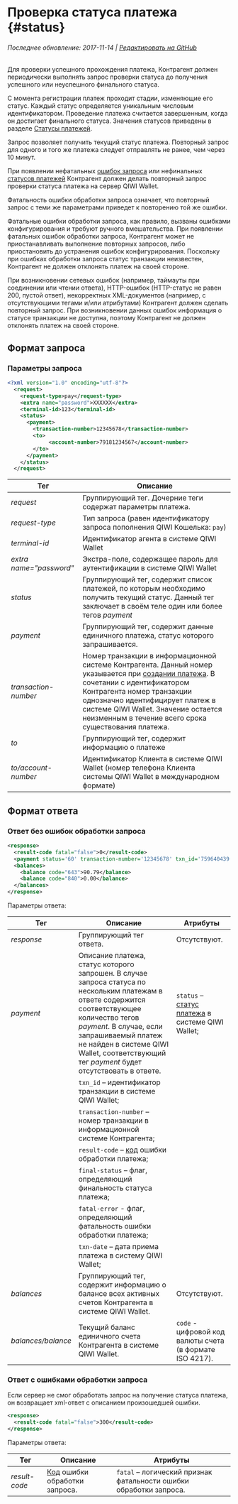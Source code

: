 # Проверка статуса платежа {#status}

###### Последнее обновление: 2017-11-14 | [Редактировать на GitHub](https://github.com/QIWI-API/topup-wallet-doc/blob/master/_topup-status_ru.html.md)

Для проверки успешного прохождения платежа, Контрагент должен периодически выполнять запрос проверки статуса до получения успешного или неуспешного финального статуса.

С момента регистрации платеж проходит стадии, изменяющие его статус. Каждый статус определяется  уникальным числовым идентификатором. Проведение платежа считается завершенным, когда он достигает финального статуса. Значения статусов приведены в разделе [Статусы платежей](#statuses).

Запрос позволяет получить текущий статус платежа. Повторный запрос для одного и того же платежа следует отправлять не ранее, чем через 10 минут.

При появлении нефатальных [ошибок запроса](#tech_error) или нефинальных [статусов платежей](#statuses) Контрагент должен делать повторный запрос проверки статуса платежа на сервер QIWI Wallet.

Фатальность ошибки обработки запроса означает, что повторный запрос с теми же параметрами приведет к повторению той же ошибки.

Фатальные ошибки обработки запроса, как правило, вызваны ошибками конфигурирования и требуют ручного вмешательства. При появлении фатальных ошибок обработки запроса, Контрагент может не приостанавливать выполнение повторных запросов, либо приостановить до устранения ошибок конфигурирования. Поскольку при ошибках обработки запроса статус транзакции неизвестен, Контрагент не должен отклонять платеж на своей стороне.

При возникновении сетевых ошибок (например, таймауты при соединении или чтении ответа), HTTP-ошибок (HTTP-статус не равен 200, пустой ответ), некорректных XML-документов (например, c отсутствующими тегами и/или атрибутами) Контрагент должен сделать повторный запрос. При возникновении данных ошибок информация о статусе транзакции не доступна, поэтому Контрагент не должен отклонять платеж на своей стороне.

## Формат запроса

### Параметры запроса

~~~xml
<?xml version="1.0" encoding="utf-8"?>
  <request>
    <request-type>pay</request-type>
    <extra name="password">XXXXXX</extra>
    <terminal-id>123</terminal-id>
    <status>
      <payment>
        <transaction-number>12345678</transaction-number>
        <to>
             <account-number>79181234567</account-number>
        </to>
      </payment>
    </status>
  </request>
~~~

Тег|Описание
-|-
*request*| Группирующий тег. Дочерние теги содержат параметры платежа.
*request-type* | Тип запроса (равен идентификатору запроса пополнения QIWI Кошелька: `pay`)
*terminal-id* | Идентификатор агента в системе QIWI Wallet
*extra name="password"* | Экстра-поле, содержащее пароль для аутентификации в системе QIWI Wallet
*status*|Группирующий тег, содержит список платежей, по которым необходимо получить текущий статус. Данный тег заключает в своём теле один или более тегов *payment*
*payment*|Группирующий тег, содержит данные единичного платежа, статус которого запрашивается.
*transaction-number* | Номер транзакции в информационной системе Контрагента. Данный номер указывается при [создании платежа](#payment). В сочетании с идентификатором Контрагента номер транзакции однозначно идентифицирует платеж в системе QIWI Wallet.  Значение остается неизменным в течение всего срока существования платежа.
*to*|Группирующий тег, содержит информацию о платеже
*to/account-number* | Идентификатор Клиента в системе QIWI Wallet (номер телефона Клиента системы QIWI Wallet в международном формате)

## Формат ответа

### Ответ без ошибок обработки запроса

~~~xml
<response>
  <result-code fatal="false">0</result-code>
  <payment status='60' transaction-number='12345678' txn_id='759640439' result-сode='0' final-status='true'  fatal-error='false' txn-date='12.03.2012 14:24:38'  />
  <balances>
    <balance code="643">90.79</balance>
    <balance code="840">0.00</balance>
  </balances>
</response>
~~~

Параметры ответа:

Тег|Описание|Атрибуты
--------|------|---------
*response*	| Группирующий тег ответа.|Отсутствуют.
*payment* | Описание платежа, статус которого запрошен. В случае запроса статуса по нескольким платежам в ответе содержится соответствующее количество тегов *payment*. В случае, если запрашиваемый платеж не найден в системе QIWI Wallet, соответствующий тег *payment* будет отсутствовать в ответе.| `status` – [статус платежа](#statuses) в системе QIWI Wallet;
 | | `txn_id` – идентификатор транзакции в системе QIWI Wallet;
 | | `transaction-number` – номер транзакции в информационной системе Контрагента;
 | | `result-code` – [код](#error) ошибки обработки платежа;
 | | `final-status` – флаг, определяющий финальность статуса платежа;
 | |  `fatal-error` - флаг, определяющий фатальность ошибки обработки платежа;
 | | `txn-date` – дата приема платежа в систему QIWI Wallet;
*balances*|Группирующий тег, содержит информацию о балансе всех активных счетов Контрагента в системе QIWI Wallet. |Отсутствуют.
*balances/balance* | Текущий баланс единичного счета Контрагента в системе QIWI Wallet.| `code` - цифровой код валюты счета (в формате ISO 4217).

### Ответ с ошибками обработки запроса

Если сервер не смог обработать запрос на получение статуса платежа, он возвращает xml-ответ с описанием произошедшей ошибки.

~~~xml
<response>
  <result-code fatal="false">300</result-code>
</response>
~~~

Параметры ответа:

 Тег|Описание|Атрибуты
--------|------|---------
*result-code* | [Код](#tech_error) ошибки обработки запроса.| `fatal` – логический признак фатальности ошибки обработки запроса.
